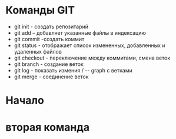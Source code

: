 # Команды GIT

* git init - создать репозитарий
* git add – добавляет указанные файлы в индексацию
* git commit -создать коммит
* git status - отображает список измененных, добавленных и удаленных файлов
* git checkout - переключение между коммитами, смена веток
* git branch - создание веток
* git log - показать измения / -- graph с ветками
* git merge - соединение веток
# Начало

# вторая команда